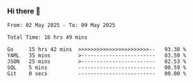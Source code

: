 ### Hi there 👋

<!--
**zhumeme/zhumeme** is a ✨ _special_ ✨ repository because its `README.md` (this file) appears on your GitHub profile.

Here are some ideas to get you started:

- 🔭 I’m currently working on ...
- 🌱 I’m currently learning ...
- 👯 I’m looking to collaborate on ...
- 🤔 I’m looking for help with ...
- 💬 Ask me about ...
- 📫 How to reach me: ...
- 😄 Pronouns: ...
- ⚡ Fun fact: ...
-->

<!--START_SECTION:waka-->

```all_time
From: 02 May 2025 - To: 09 May 2025

Total Time: 16 hrs 49 mins

Go     15 hrs 42 mins  >>>>>>>>>>>>>>>>>>>>>>>--   93.38 %
YAML   35 mins         >------------------------   03.50 %
JSON   25 mins         >------------------------   02.53 %
SQL    5 mins          -------------------------   00.59 %
Git    0 secs          -------------------------   00.00 %
```

<!--END_SECTION:waka-->

